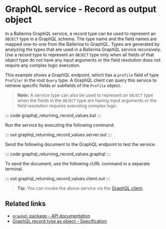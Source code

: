 # GraphQL service - Record as output object

In a Ballerina GraphQL service, a record type can be used to represent an `OBJECT` type in a GraphQL schema. The type name and the field names are mapped one-to-one from the Ballerina to GraphQL. Types are generated by analyzing the types that are used in a Ballerina GraphQL service recursively. Use a record type to represent an `OBJECT` type only when all fields of that object type do not have any input arguments or the field resolution does not require any complex logic execution.

This example shows a GraphQL endpoint, which has a `profile` field of type `Profile!` in the root `Query` type. A GraphQL client can query this service to retrieve specific fields or subfields of the `Profile` object.

>**Note:** A service type can also be used to represent an `OBJECT` type when the fields in the `OBJECT` type are having input arguments or the field resolution requires executing complex logic.

::: code graphql_returning_record_values.bal :::

Run the service by executing the following command.

::: out graphql_returning_record_values.server.out :::

Send the following document to the GraphQL endpoint to test the service.

::: code graphql_returning_record_values.graphql :::

To send the document, use the following cURL command in a separate terminal.

::: out graphql_returning_record_values.client.out :::

>**Tip:** You can invoke the above service via the [GraphQL client](/learn/by-example/graphql-client-query-endpoint/).

## Related links
- [`graphql` package - API documentation](https://lib.ballerina.io/ballerina/graphql/latest)
- [GraphQL record type as object - Specification](/spec/graphql/#421-record-type-as-object)
